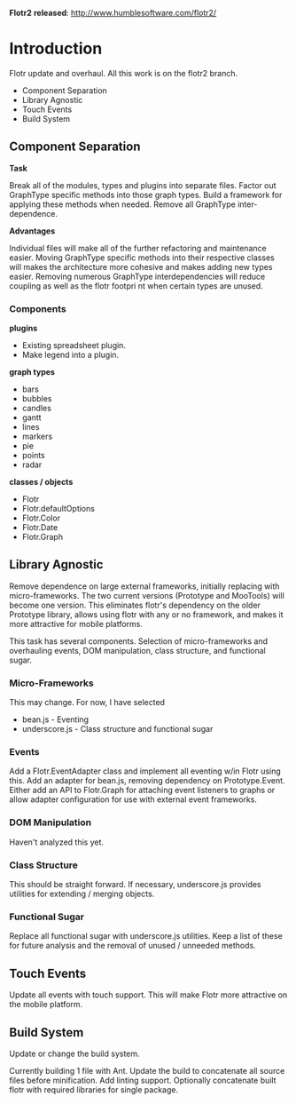 **Flotr2** **released**: http://www.humblesoftware.com/flotr2/

# Introduction #

Flotr update and overhaul.  All this work is on the flotr2 branch.

  * Component Separation
  * Library Agnostic
  * Touch Events
  * Build System

## Component Separation ##

**Task**

Break all of the modules, types and plugins into separate files.  Factor out GraphType specific methods into those graph types.  Build a framework for applying these methods when needed.  Remove all GraphType inter-dependence.

**Advantages**

Individual files will make all of the further refactoring and maintenance easier.  Moving GraphType specific methods into their respective classes will makes the architecture more cohesive and makes adding new types easier.  Removing numerous GraphType interdependencies will reduce coupling as well as the flotr footpri nt when certain types are unused.

### Components ###

**plugins**

  * Existing spreadsheet plugin.
  * Make legend into a plugin.

**graph types**

  * bars
  * bubbles
  * candles
  * gantt
  * lines
  * markers
  * pie
  * points
  * radar

**classes / objects**

  * Flotr
  * Flotr.defaultOptions
  * Flotr.Color
  * Flotr.Date
  * Flotr.Graph

## Library Agnostic ##

Remove dependence on large external frameworks, initially replacing with micro-frameworks.  The two current versions (Prototype and MooTools) will become one version.  This eliminates flotr's dependency on the older Prototype library, allows using flotr with any or no framework, and makes it more attractive for mobile platforms.

This task has several components.  Selection of micro-frameworks and overhauling events, DOM manipulation, class structure, and functional sugar.

### Micro-Frameworks ###

This may change.  For now, I have selected
  * bean.js - Eventing
  * underscore.js - Class structure and functional sugar

### Events ###

Add a Flotr.EventAdapter class and implement all eventing w/in Flotr using this.  Add an adapter for bean.js, removing dependency on Prototype.Event.  Either add an API to Flotr.Graph for attaching event listeners to graphs or allow adapter configuration for use with external event frameworks.

### DOM Manipulation ###

Haven't analyzed this yet.

### Class Structure ###

This should be straight forward.  If necessary, underscore.js provides utilities for extending / merging objects.

### Functional Sugar ###

Replace all functional sugar with underscore.js utilities.  Keep a list of these for future analysis and the removal of unused / unneeded methods.

## Touch Events ##

Update all events with touch support.  This will make Flotr more attractive on the mobile platform.

## Build System ##

Update or change the build system.

Currently building 1 file with Ant.  Update the build to concatenate all source files before minification.  Add linting support.  Optionally concatenate built flotr with required libraries for single package.